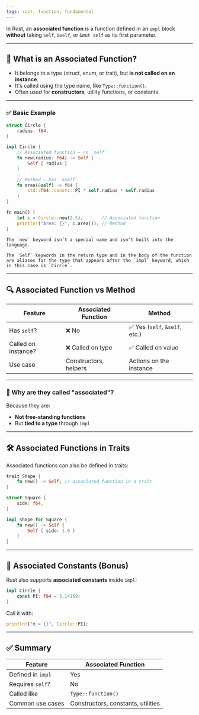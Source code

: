 ```yaml
---
tags: rust, function, fundamental
---
```


In Rust, an **associated function** is a function defined in an `impl` block **without** taking `self`, `&self`, or `&mut self` as its first parameter.

---

## 🧩 What is an Associated Function?

* It belongs to a type (struct, enum, or trait), but **is not called on an instance**.
* It's called using the type name, like `Type::function()`.
* Often used for **constructors**, utility functions, or constants.

---

### ✅ Basic Example

```rust
struct Circle {
    radius: f64,
}

impl Circle {
    // Associated function — no `self`
    fn new(radius: f64) -> Self {
        Self { radius }
    }

    // Method — has `&self`
    fn area(&self) -> f64 {
        std::f64::consts::PI * self.radius * self.radius
    }
}

fn main() {
    let c = Circle::new(2.5);       // Associated function
    println!("Area: {}", c.area()); // Method
}
```

```ad-note
The `new` keyword isn’t a special name and isn’t built into the language.
```

```ad-note
The `Self` keywords in the return type and in the body of the function are aliases for the type that appears after the `impl` keyword, which in this case is `Circle`.
```

---

## 🔍 Associated Function vs Method

| Feature             | Associated Function   | Method                        |
| ------------------- | --------------------- | ----------------------------- |
| Has `self`?         | ❌ No                  | ✅ Yes (`self`, `&self`, etc.) |
| Called on instance? | ❌ Called on type      | ✅ Called on value             |
| Use case            | Constructors, helpers | Actions on the instance       |

---

### 🧠 Why are they called "associated"?

Because they are:

* **Not free-standing functions**
* But **tied to a type** through `impl`

---

## 🛠️ Associated Functions in Traits

Associated functions can also be defined in traits:

```rust
trait Shape {
    fn new() -> Self; // associated function in a trait
}

struct Square {
    side: f64,
}

impl Shape for Square {
    fn new() -> Self {
        Self { side: 1.0 }
    }
}
```

---

## 🎯 Associated Constants (Bonus)

Rust also supports **associated constants** inside `impl`:

```rust
impl Circle {
    const PI: f64 = 3.14159;
}
```

Call it with:

```rust
println!("π ≈ {}", Circle::PI);
```

---

## ✅ Summary

| Feature           | Associated Function                |
| ----------------- | ---------------------------------- |
| Defined in `impl` | Yes                                |
| Requires `self`?  | No                                 |
| Called like       | `Type::function()`                 |
| Common use cases  | Constructors, constants, utilities |
